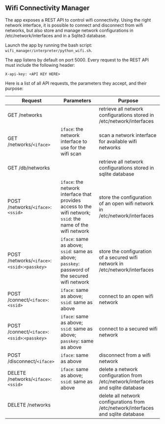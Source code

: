 
## Wifi Connectivity Manager

The app exposes a REST API to control wifi connectivity. Using the right network interface, it is possible to connect and disconnect from wifi networks, but also store and manage network configurations in /etc/network/interfaces and in a Sqlite3 database.

Launch the app by running the bash script: `wifi_manager/interpreter/python_wifi.sh`.

The app listens by default on port 5000. Every request to the REST API must include the following header:

    X-api-key: <API KEY HERE>

Here is a list of all API requests, the parameters they accept, and their purpose:

| Request   | Parameters    | Purpose   |
| --------- | ------------- | --------- |
| GET /networks |  | retrieve all network configurations stored in /etc/network/interfaces |
| GET /networks/`<iface>` | `iface`: the network interface to use for the wifi scan | scan a network interface for available wifi networks |
| GET /db/networks |  | retrieve all network configurations stored in sqlite database |
| POST /networks/`<iface>`:`<ssid>` | `iface`: the network interface that provides access to the wifi network; `ssid`: the name of the wifi network | store the configuration of an open wifi network in /etc/network/interfaces |
| POST /networks/`<iface>`:`<ssid>`:`<passkey>` | `iface`: same as above; `ssid`: same as above; `passkey`: password of the secured wifi network | store the configuration of a secured wifi network in /etc/network/interfaces |
| POST /connect/`<iface>`:`<ssid>` | `iface`: same as above; `ssid`: same as above | connect to an open wifi network |
| POST /connect/`<iface>`:`<ssid>`:`<passkey>` | `iface`: same as above; `ssid`: same as above; `passkey`: same as above | connect to a secured wifi network |
| POST /disconnect/`<iface>` | `iface`: same as above | disconnect from a wifi network |
| DELETE /networks/`<iface>`:`<ssid>` | `iface`: same as above; `ssid`: same as above | delete a network configuration from /etc/network/interfaces and sqlite database |
| DELETE /networks |  | delete all network configurations from /etc/network/interfaces and sqlite database |




